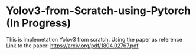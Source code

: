 # Yolov3-from-Scratch-using-Pytorch (In Progress)

This is implemetation Yolov3 from scratch. Using the paper as reference
Link to the paper: https://arxiv.org/pdf/1804.02767.pdf
